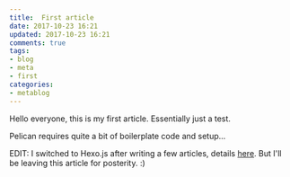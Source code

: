 ```yaml
---
title:  First article 	
date: 2017-10-23 16:21
updated: 2017-10-23 16:21
comments: true
tags:
- blog
- meta
- first
categories:
- metablog
---
```


Hello everyone, this is my first article. Essentially just a test.

Pelican requires quite a bit of boilerplate code and setup...

EDIT: I switched to Hexo.js after writing a few articles, details [here](/80-new-blog-engine/). But I'll be leaving this article for posterity. :)
